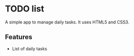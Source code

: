 # TODO list
A simple app to manage daily tasks.
It uses HTML5 and CSS3.

## Features 
* List of daily tasks